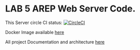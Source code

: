 # LAB 5 AREP Web Server Code.

This Server circle CI status: 
[![CircleCI](https://circleci.com/gh/AndresMarcelo7/WebServerDocker.svg?style=svg)](https://circleci.com/gh/AndresMarcelo7/WebServerDocker)


Docker Image available [here](https://hub.docker.com/repository/docker/andresmarcelo7/arep5web)

All project Documentation and architecture  [here](https://github.com/AndresMarcelo7/AREP-LAB5)

